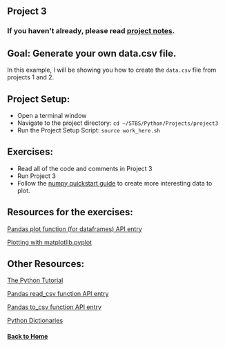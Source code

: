 ## Project 3

### If you haven't already, please read [project notes](../README.md).

## Goal: Generate your own data.csv file.

In this example, I will be showing you how to create the `data.csv` file from projects 1 and 2.

## Project Setup:

- Open a terminal window
- Navigate to the project directory: `cd ~/STBS/Python/Projects/project3`
- Run the Project Setup Script: `source work_here.sh`

## Exercises:

- Read all of the code and comments in Project 3
- Run Project 3
- Follow the [numpy quickstart guide](https://www.numpy.org/devdocs/user/quickstart.html) to create more interesting data to plot.

## Resources for the exercises:

[Pandas plot function (for dataframes) API entry](https://pandas.pydata.org/pandas-docs/stable/reference/api/pandas.DataFrame.plot.html?highlight=plot#pandas.DataFrame.plot)

[Plotting with matplotlib.pyplot](https://matplotlib.org/3.1.0/tutorials/introductory/pyplot.html)

## Other Resources:

[The Python Tutorial](https://docs.python.org/3/tutorial/introduction.html#using-python-as-a-calculator)

[Pandas read_csv function API entry](https://pandas.pydata.org/pandas-docs/version/0.24/reference/api/pandas.read_csv.html)

[Pandas to_csv function API entry](https://pandas.pydata.org/pandas-docs/version/0.24/reference/api/pandas.to_csv.html)

[Python Dictionaries](https://docs.python.org/3/tutorial/datastructures.html#dictionaries)

#### [Back to Home](https://skiptheboringstuff.com)
